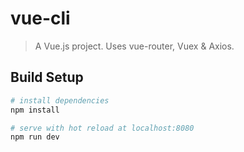 # vue-cli

> A Vue.js project. Uses vue-router, Vuex & Axios.

## Build Setup

``` bash
# install dependencies
npm install

# serve with hot reload at localhost:8080
npm run dev
```
